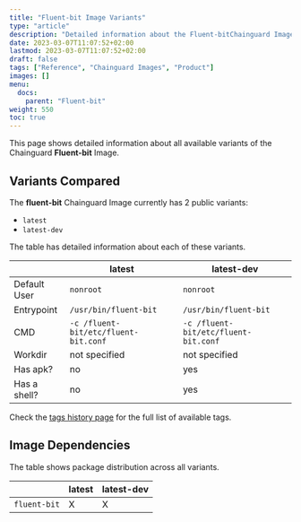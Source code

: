 ```yaml
---
title: "Fluent-bit Image Variants"
type: "article"
description: "Detailed information about the Fluent-bitChainguard Image variants"
date: 2023-03-07T11:07:52+02:00
lastmod: 2023-03-07T11:07:52+02:00
draft: false
tags: ["Reference", "Chainguard Images", "Product"]
images: []
menu:
  docs:
    parent: "Fluent-bit"
weight: 550
toc: true
---
```


This page shows detailed information about all available variants of the Chainguard **Fluent-bit** Image.

## Variants Compared
The **fluent-bit** Chainguard Image currently has 2 public variants: 

- `latest`
- `latest-dev`

The table has detailed information about each of these variants.

|              | latest                               | latest-dev                           |
|--------------|--------------------------------------|--------------------------------------|
| Default User | `nonroot`                            | `nonroot`                            |
| Entrypoint   | `/usr/bin/fluent-bit`                | `/usr/bin/fluent-bit`                |
| CMD          | `-c /fluent-bit/etc/fluent-bit.conf` | `-c /fluent-bit/etc/fluent-bit.conf` |
| Workdir      | not specified                        | not specified                        |
| Has apk?     | no                                   | yes                                  |
| Has a shell? | no                                   | yes                                  |

Check the [tags history page](/chainguard/chainguard-images/reference/fluent-bit/tags_history/) for the full list of available tags.
## Image Dependencies
The table shows package distribution across all variants.

|              | latest | latest-dev |
|--------------|--------|------------|
| `fluent-bit` | X      | X          |
